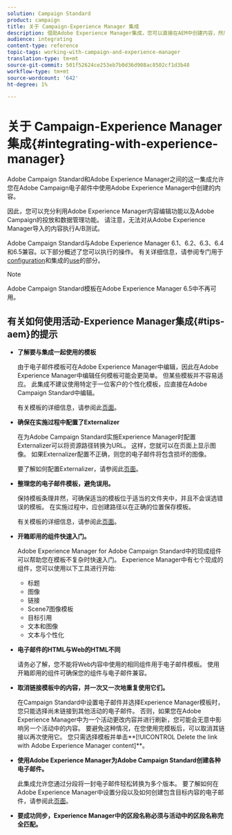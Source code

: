 ```yaml
---
solution: Campaign Standard
product: campaign
title: 关于 Campaign-Experience Manager 集成
description: 借助Adobe Experience Manager集成，您可以直接在AEM中创建内容，然后在Adobe Campaign中使用。
audience: integrating
content-type: reference
topic-tags: working-with-campaign-and-experience-manager
translation-type: tm+mt
source-git-commit: 501f52624ce253eb7b0d36d908ac8502cf1d3b48
workflow-type: tm+mt
source-wordcount: '642'
ht-degree: 1%

---
```



# 关于 Campaign-Experience Manager 集成{#integrating-with-experience-manager}

Adobe Campaign Standard和Adobe Experience Manager之间的这一集成允许您在Adobe Campaign电子邮件中使用Adobe Experience Manager中创建的内容。

因此，您可以充分利用Adobe Experience Manager内容编辑功能以及Adobe Campaign的投放和数据管理功能。 请注意，无法对从Adobe Experience Manager导入的内容执行A/B测试。

Adobe Campaign Standard与Adobe Experience Manager 6.1、6.2、6.3、6.4和6.5兼容。以下部分概述了您可以执行的操作。 有关详细信息，请参阅专门用于[configuration](https://docs.adobe.com/content/help/en/experience-manager-65/administering/integration/campaignstandard.html)和集成的[use](https://docs.adobe.com/content/help/en/experience-manager-65/authoring/aem-adobe-campaign/campaign.html)的部分。

>[!NOTE]
>
> Adobe Campaign Standard模板在Adobe Experience Manager 6.5中不再可用。

## 有关如何使用活动-Experience Manager集成{#tips-aem}的提示

* **了解要与集成一起使用的模板**

   由于电子邮件模板可在Adobe Experience Manager中编辑，因此在Adobe Experience Manager中编辑任何模板可能会更简单。 但某些模板并不容易适应。 此集成不建议使用特定于一位客户的个性化模板，应直接在Adobe Campaign Standard中编辑。

   有关模板的详细信息，请参阅此[页面](https://docs.adobe.com/content/help/en/experience-manager-65/developing/platform/templates/templates.html)。

* **确保在实施过程中配置了Externalizer**

   在为Adobe Campaign Standard实施Experience Manager时配置Externalizer可以将资源路径转换为URL。 这样，您就可以在页面上显示图像。 如果Externalizer配置不正确，则您的电子邮件将包含损坏的图像。

   要了解如何配置Externalizer，请参阅此[页面](https://docs.adobe.com/content/help/en/experience-manager-65/developing/platform/externalizer.html)。

* **整理您的电子邮件模板，避免误用。**

   保持模板条理井然，可确保适当的模板位于适当的文件夹中，并且不会误选错误的模板。 在实施过程中，应创建路径以在正确的位置保存模板。

   有关模板的详细信息，请参阅此[页面](https://docs.adobe.com/content/help/en/experience-manager-65/developing/platform/templates/templates.html#template-availability)。

* **开箱即用的组件快速入门。**

   Adobe Experience Manager for Adobe Campaign Standard中的现成组件可以帮助您在模板不复杂时快速入门。
Experience Manager中有七个现成的组件，您可以使用以下工具进行开始:

   * 标题
   * 图像
   * 链接
   * Scene7图像模板
   * 目标引用
   * 文本和图像
   * 文本与个性化

* **电子邮件的HTML与Web的HTML不同**

   请务必了解，您不能将Web内容中使用的相同组件用于电子邮件模板。 使用开箱即用的组件可确保您的组件与电子邮件兼容。

* **取消链接模板中的内容，并一次又一次地重复使用它们。**

   在Campaign Standard中设置电子邮件并选择Experience Manager模板时，您只能选择尚未链接到其他活动的电子邮件。 否则，如果您在Adobe Experience Manager中为一个活动更改内容并进行刷新，您可能会无意中影响另一个活动中的内容。
要避免这种情况，在您使用完模板后，可以取消其链接以再次使用它。 您只需选择模板并单击**[!UICONTROL Delete the link with Adobe Experience Manager content]**。

* **使用Adobe Experience Manager为Adobe Campaign Standard创建各种电子邮件。**

   此集成允许您通过分段将一封电子邮件轻松转换为多个版本。
要了解如何在Adobe Experience Manager中设置分段以及如何创建包含目标内容的电子邮件，请参阅此[页面](https://docs.adobe.com/help/en/experience-manager-65/authoring/aem-adobe-campaign/target-adobe-campaign.html#setting-up-segmentation-in-aem)。

* **要成功同步，Experience Manager中的区段名称必须与活动中的区段名称完全匹配。**